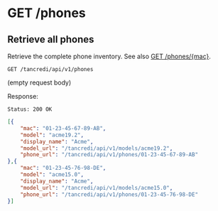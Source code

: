 # GET /phones

## Retrieve all phones

Retrieve the complete phone inventory. See also [GET
/phones/{mac}](phonesMacGet.md).

    GET /tancredi/api/v1/phones

(empty request body)

Response:

    Status: 200 OK

```json
[{
    "mac": "01-23-45-67-89-AB",
    "model": "acme19.2",
    "display_name": "Acme",
    "model_url": "/tancredi/api/v1/models/acme19.2",
    "phone_url": "/tancredi/api/v1/phones/01-23-45-67-89-AB"
},{
    "mac": "01-23-45-76-98-DE",
    "model": "acme15.0",
    "display_name": "Acme",
    "model_url": "/tancredi/api/v1/models/acme15.0",
    "phone_url": "/tancredi/api/v1/phones/01-23-45-76-98-DE"
}]
```
